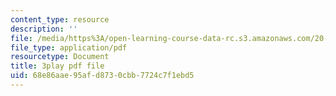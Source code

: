 ```yaml
---
content_type: resource
description: ''
file: /media/https%3A/open-learning-course-data-rc.s3.amazonaws.com/20-219-becoming-the-next-bill-nye-writing-and-hosting-the-educational-show-january-iap-2015/68e86aae95afd8730cbb7724c7f1ebd5_iR6FUYCNi5A.pdf
file_type: application/pdf
resourcetype: Document
title: 3play pdf file
uid: 68e86aae-95af-d873-0cbb-7724c7f1ebd5
---
```

